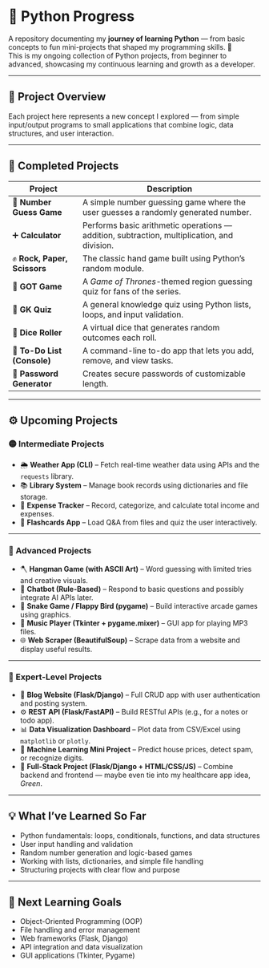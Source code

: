 # 🐍 Python Progress  

A repository documenting my **journey of learning Python** — from basic concepts to fun mini-projects that shaped my programming skills. 🚀  
This is my ongoing collection of Python projects, from beginner to advanced, showcasing my continuous learning and growth as a developer.  

---

## 📘 Project Overview  

Each project here represents a new concept I explored — from simple input/output programs to small applications that combine logic, data structures, and user interaction.  

---

## 🧩 Completed Projects  

| Project | Description |
|----------|--------------|
| 🎯 **Number Guess Game** | A simple number guessing game where the user guesses a randomly generated number. |
| ➕ **Calculator** | Performs basic arithmetic operations — addition, subtraction, multiplication, and division. |
| ✊ **Rock, Paper, Scissors** | The classic hand game built using Python’s random module. |
| 🏰 **GOT Game** | A *Game of Thrones*-themed region guessing quiz for fans of the series. |
| 🧠 **GK Quiz** | A general knowledge quiz using Python lists, loops, and input validation. |
| 🎲 **Dice Roller** | A virtual dice that generates random outcomes each roll. |
| 📝 **To-Do List (Console)** | A command-line to-do app that lets you add, remove, and view tasks. |
| 🔐 **Password Generator** | Creates secure passwords of customizable length. |

---

## ⚙️ Upcoming Projects  

### 🟡 Intermediate Projects  
  
- 🌦️ **Weather App (CLI)** – Fetch real-time weather data using APIs and the `requests` library.  
- 📚 **Library System** – Manage book records using dictionaries and file storage.  
- 💸 **Expense Tracker** – Record, categorize, and calculate total income and expenses.  
- 🧾 **Flashcards App** – Load Q&A from files and quiz the user interactively.  

---

### 🔵 Advanced Projects 

- 🪓 **Hangman Game (with ASCII Art)** – Word guessing with limited tries and creative visuals.  
- 🤖 **Chatbot (Rule-Based)** – Respond to basic questions and possibly integrate AI APIs later.  
- 🐍 **Snake Game / Flappy Bird (pygame)** – Build interactive arcade games using graphics.  
- 🎵 **Music Player (Tkinter + pygame.mixer)** – GUI app for playing MP3 files.  
- 🌐 **Web Scraper (BeautifulSoup)** – Scrape data from a website and display useful results.  

---

### 🔴 Expert-Level Projects  

- 📝 **Blog Website (Flask/Django)** – Full CRUD app with user authentication and posting system.  
- ⚙️ **REST API (Flask/FastAPI)** – Build RESTful APIs (e.g., for a notes or todo app).  
- 📊 **Data Visualization Dashboard** – Plot data from CSV/Excel using `matplotlib` or `plotly`.  
- 🤖 **Machine Learning Mini Project** – Predict house prices, detect spam, or recognize digits.  
- 🌱 **Full-Stack Project (Flask/Django + HTML/CSS/JS)** – Combine backend and frontend — maybe even tie into my healthcare app idea, *Green*.  

---

## 💡 What I’ve Learned So Far  

- Python fundamentals: loops, conditionals, functions, and data structures  
- User input handling and validation  
- Random number generation and logic-based games  
- Working with lists, dictionaries, and simple file handling  
- Structuring projects with clear flow and purpose  

---

## 🧠 Next Learning Goals

- Object-Oriented Programming (OOP)  
- File handling and error management  
- Web frameworks (Flask, Django)  
- API integration and data visualization  
- GUI applications (Tkinter, Pygame)  
